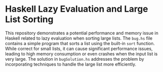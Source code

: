 # Haskell Lazy Evaluation and Large List Sorting
This repository demonstrates a potential performance and memory issue in Haskell related to lazy evaluation when sorting large lists. The `bug.hs` file contains a simple program that sorts a list using the built-in `sort` function. While correct for small lists, it can cause significant performance issues, leading to high memory consumption or even crashes when the input list is very large.  The solution in `bugSolution.hs` addresses the problem by incorporating techniques to handle the large list more efficiently.